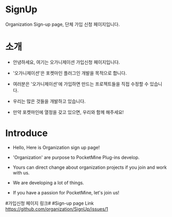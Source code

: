 # SignUp
Organization Sign-up page, 단체 가입 신청 페이지입니다.

# 소개
- 안녕하세요, 여기는 오가니제이션 가입신청 페이지입니다.
- '오가니제이션'은 포켓마인 플러그인 개발을 목적으로 합니다.
- 여러분은 '오가니제이션'에 가입하면 만드는 프로젝트들을 직접 수정할 수 있습니다.

- 우리는 많은 것들을 개발하고 있습니다.
- 만약 포켓마인에 열정을 갖고 있으면, 우리와 함께 해주세요!


# Introduce
- Hello, Here is Organization sign up page!
- 'Organization' are purpose to PocketMine Plug-ins develop.
- Yours can direct change about organization projects if you join and work with us.

- We are developing a lot of things.
- If you have a passion for PocketMine, let's join us!

#가입신청 페이지 링크# #Sign-up page Link
https://github.com/organization/SignUp/issues/1

